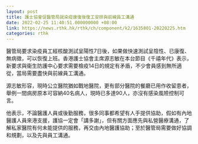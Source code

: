 ```yaml
---
layout: post
title: 護士協會促醫管局就染疫康復後復工安排與前線員工溝通
date: 2022-02-25 11:40:51.000000000 +08:00
link: https://news.rthk.hk/rthk/ch/component/k2/1635801-20220225.htm
categories: rthk
---
```


醫管局要求染疫員工經核酸測試呈陽性7日後，如果做快速測試呈陰性、已康復、無病徵，可以恢復上班。香港護士協會主席源志敏在本台節目《千禧年代》表示，新要求與衞生防護中心要求需要檢疫14日的規定有矛盾，不少會員感到無所適從，當局需要盡快與前線員工溝通。

源志敏形容，現時公立醫院猶如戰地醫院，更有部分醫院的餐廳已用作收留患者，舉例一間病房原本可容納40名病人，現時已多達90人，亦沒有感染風險控制可言。

他表示，不論醫護人員或後勤服務，很多同事都希望有人手提供協助，假如有內地醫護人員來港支援，護協一定會「講多謝」，但有關方面應先與私營醫療溝通，了解私家醫院有何未能提供的服務，再交由內地醫護協助；至於醫管局需要做好協調和規劃，以及先與員工溝通。

